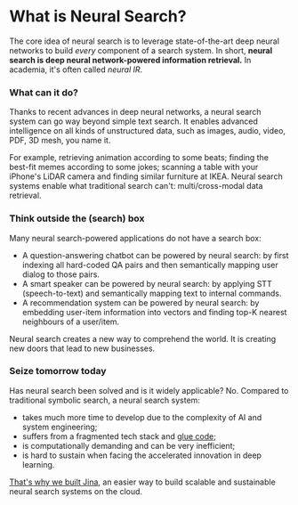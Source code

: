 # What is Neural Search?

The core idea of neural search is to leverage state-of-the-art deep neural networks to build *every* component of a search system. In short, **neural search is deep neural network-powered information retrieval.** In academia, it's often called *neural IR*. 

### What can it do?

Thanks to recent advances in deep neural networks, a neural search system can go way beyond simple text search. It enables advanced intelligence on all kinds of unstructured data, such as images, audio, video, PDF, 3D mesh, you name it.

For example, retrieving animation according to some beats; finding the best-fit memes according to some jokes; scanning a table with your iPhone's LiDAR camera and finding similar furniture at IKEA. Neural search systems enable what traditional search can't: multi/cross-modal data retrieval.

### Think outside the (search) box

Many neural search-powered applications do not have a search box: 

- A question-answering chatbot can be powered by neural search: by first indexing all hard-coded QA pairs and then semantically mapping user dialog to those pairs. 
- A smart speaker can be powered by neural search: by applying STT (speech-to-text) and semantically mapping text to internal commands.
- A recommendation system can be powered by neural search: by embedding user-item information into vectors and finding top-K nearest neighbours of a user/item.

Neural search creates a new way to comprehend the world. It is creating new doors that lead to new businesses. 

### Seize tomorrow today

Has neural search been solved and is it widely applicable? No. Compared to traditional symbolic search, a neural search system:
- takes much more time to develop due to the complexity of AI and system engineering;
- suffers from a fragmented tech stack and [glue code](https://en.wikipedia.org/wiki/Glue_code);
- is computationally demanding and can be very inefficient;
- is hard to sustain when facing the accelerated innovation in deep learning.

[That's why we built Jina](https://github.com/jina-ai/jina), an easier way to build scalable and sustainable neural search systems on the cloud.
